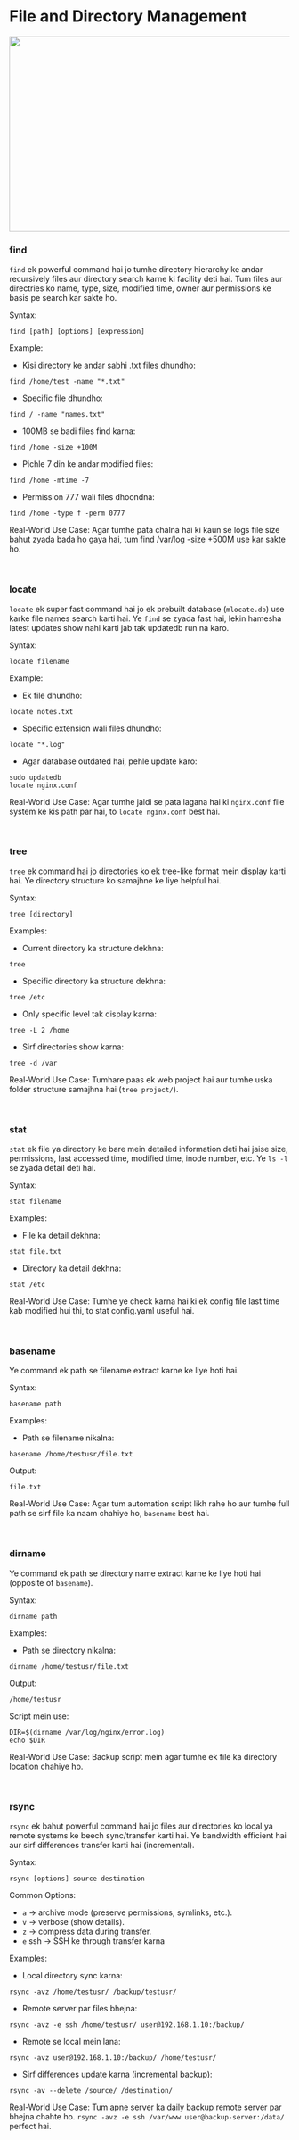 # File and Directory Management

<img src="https://drive.google.com/uc?export=view&id=196Xhm9YxKAbjysYLWgbdxMy-J5jVXO68" width="650" height="350">

<br>

### find

```find``` ek powerful command hai jo tumhe directory hierarchy ke andar recursively files aur directory search karne ki facility deti hai. Tum files aur directries ko name, type, size, modified time, owner aur permissions ke basis pe search kar sakte ho.

Syntax:
```
find [path] [options] [expression]
```

Example:
- Kisi directory ke andar sabhi .txt files dhundho:
```
find /home/test -name "*.txt"
```

- Specific file dhundho:
```
find / -name "names.txt"
```

- 100MB se badi files find karna:
```
find /home -size +100M
```

- Pichle 7 din ke andar modified files:
```
find /home -mtime -7
```

- Permission 777 wali files dhoondna:
```
find /home -type f -perm 0777
```

Real-World Use Case: Agar tumhe pata chalna hai ki kaun se logs file size bahut zyada bada ho gaya hai, tum find /var/log -size +500M use kar sakte ho.

<br>

### locate 

```locate``` ek super fast command hai jo ek prebuilt database (```mlocate.db```) use karke file names search karti hai. Ye ```find``` se zyada fast hai, lekin hamesha latest updates show nahi karti jab tak updatedb run na karo.

Syntax:
```
locate filename
```

Example:
- Ek file dhundho:
```
locate notes.txt
```

- Specific extension wali files dhundho:
```
locate "*.log"
```

- Agar database outdated hai, pehle update karo:
```
sudo updatedb
locate nginx.conf
```

Real-World Use Case: Agar tumhe jaldi se pata lagana hai ki ```nginx.conf``` file system ke kis path par hai, to ```locate nginx.conf``` best hai.

<br>

### tree

```tree``` ek command hai jo directories ko ek tree-like format mein display karti hai. Ye directory structure ko samajhne ke liye helpful hai.

Syntax:
```
tree [directory]
```

Examples:
- Current directory ka structure dekhna:
```
tree
```

- Specific directory ka structure dekhna:
```
tree /etc
```

- Only specific level tak display karna:
```
tree -L 2 /home
```

- Sirf directories show karna:
```
tree -d /var
```

Real-World Use Case: Tumhare paas ek web project hai aur tumhe uska folder structure samajhna hai (```tree project/```).

<br>

### stat

```stat``` ek file ya directory ke bare mein detailed information deti hai jaise size, permissions, last accessed time, modified time, inode number, etc. Ye ```ls -l``` se zyada detail deti hai.

Syntax:
```
stat filename
```

Examples:
- File ka detail dekhna:
```
stat file.txt
```

- Directory ka detail dekhna:
```
stat /etc
```

Real-World Use Case: Tumhe ye check karna hai ki ek config file last time kab modified hui thi, to stat config.yaml useful hai.

<br>

### basename

Ye command ek path se filename extract karne ke liye hoti hai.

Syntax:
```
basename path
```

Examples:
- Path se filename nikalna:
```
basename /home/testusr/file.txt
```
Output:
```
file.txt
```

Real-World Use Case: Agar tum automation script likh rahe ho aur tumhe full path se sirf file ka naam chahiye ho, ```basename``` best hai.

<br>

### dirname

Ye command ek path se directory name extract karne ke liye hoti hai (opposite of ```basename```).

Syntax:
```
dirname path
```

Examples:
- Path se directory nikalna:
```
dirname /home/testusr/file.txt
```
Output:
```
/home/testusr
```

Script mein use:
```
DIR=$(dirname /var/log/nginx/error.log)
echo $DIR
```

Real-World Use Case: Backup script mein agar tumhe ek file ka directory location chahiye ho.

<br>

### rsync

```rsync``` ek bahut powerful command hai jo files aur directories ko local ya remote systems ke beech sync/transfer karti hai. Ye bandwidth efficient hai aur sirf differences transfer karti hai (incremental).

Syntax:
```
rsync [options] source destination
```

Common Options:
- ```a``` → archive mode (preserve permissions, symlinks, etc.).
- ```v``` → verbose (show details).
- ```z``` → compress data during transfer.
- ```e``` ssh → SSH ke through transfer karna

Examples:
- Local directory sync karna:
```
rsync -avz /home/testusr/ /backup/testusr/
```

- Remote server par files bhejna:
```
rsync -avz -e ssh /home/testusr/ user@192.168.1.10:/backup/
```

- Remote se local mein lana:
```
rsync -avz user@192.168.1.10:/backup/ /home/testusr/
```

- Sirf differences update karna (incremental backup):
```
rsync -av --delete /source/ /destination/
```

Real-World Use Case: Tum apne server ka daily backup remote server par bhejna chahte ho. ```rsync -avz -e ssh /var/www user@backup-server:/data/``` perfect hai.

